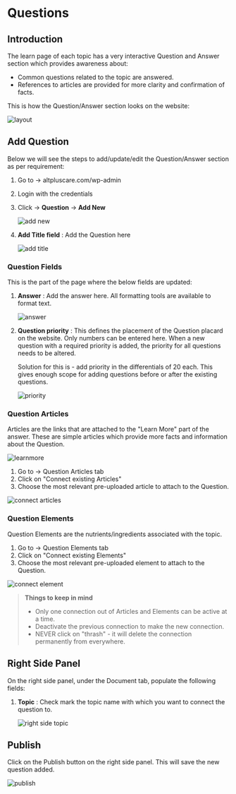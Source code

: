 #   **Questions**

##  **Introduction**

The learn page of each topic has a very interactive Question and Answer section which provides awareness about:

-   Common questions related to the topic are answered.
-   References to articles are provided for more clarity and confirmation of facts.

This is how the Question/Answer section looks on the website:

![layout](images/Questions/layout.jpg)

##  **Add Question**

Below we will see the steps to add/update/edit the Question/Answer section as per requirement:

1.  Go to -> altpluscare.com/wp-admin
2.  Login with the credentials
3.  Click -> **Question** -> **Add New**

    ![add new](images/Questions/addnew.jpg)

4.  **Add Title field** : Add the Question here

    ![add title](images/Questions/addtitle.jpg)

### **Question Fields**

This is the part of the page where the below fields are updated:

1.  **Answer** : Add the answer here. All formatting tools are available to format text.

    ![answer](images/Questions/answer.jpg)

2.  **Question priority** : This defines the placement of the Question placard on the website. Only numbers can be entered here. When a new question with a required priority is added, the priority for all questions needs to be altered.

    Solution for this is - add priority in the differentials of 20 each. This gives enough scope for adding questions before or after the existing questions.

    ![priority](images/Questions/priority.jpg)

### **Question Articles**

Articles are the links that are attached to the "Learn More" part of the answer. These are simple articles which provide more facts and information about the Question.

![learnmore](images/Questions/learnmore.jpg)

1.  Go to -> Question Articles tab
2.  Click on "Connect existing Articles"
3.  Choose the most relevant pre-uploaded article to attach to the Question.

![connect articles](images/Questions/connectarticle.jpg)


### **Question Elements**

Question Elements are the nutrients/ingredients associated with the topic.

1.  Go to -> Question Elements tab
2.  Click on "Connect existing Elements"
3.  Choose the most relevant pre-uploaded element to attach to the Question. 

![connect element](images/Questions/connectelement.jpg)

> **Things to keep in mind**
>
>-  Only one connection out of Articles and Elements can be active at a time.
>-  Deactivate the previous connection to make the new connection.
>-  NEVER click on "thrash" - it will delete the connection permanently from everywhere.



##  **Right Side Panel**

On the right side panel, under the Document tab, populate the following fields:

1.  **Topic** : Check mark the topic name with which you want to connect the question to.

    ![right side topic](images/Questions/rghtsdtopic.jpg)


##  **Publish**

Click on the Publish button on the right side panel. This will save the new question added.

![publish](images/Questions/publish.jpg)